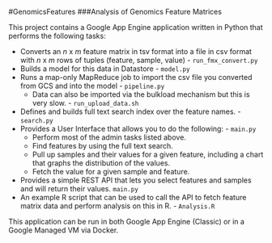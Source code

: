 #GenomicsFeatures
###Analysis of Genomics Feature Matrices

This project contains a Google App Engine application written in Python that performs the following tasks:
  - Converts an *n* x *m* feature matrix in tsv format into a file in csv format with *n* x *m* rows of tuples (feature, sample, value) - `run_fmx_convert.py`
  - Builds a model for this data in Datastore - `model.py`
  - Runs a map-only MapReduce job to import the csv file you converted from GCS and into the model - `pipeline.py`
    - Data can also be imported via the bulkload mechanism but this is very slow. - `run_upload_data.sh` 
  - Defines and builds full text search index over the feature names. - `search.py`
  - Provides a User Interface that allows you to do the following: - `main.py`
    - Perform most of the admin tasks listed above.
    - Find features by using the full text search.
    - Pull up samples and their values for a given feature, including a chart that graphs the distribution of the values.
    - Fetch the value for a given sample and feature.
  - Provides a simple REST API that lets you select features and samples and will return their values. `main.py`
  - An example R script that can be used to call the API to fetch feature matrix data and perform analysis on this in R. - `Analysis.R`

This application can be run in both Google App Engine (Classic) or in a Google Managed VM via Docker.

